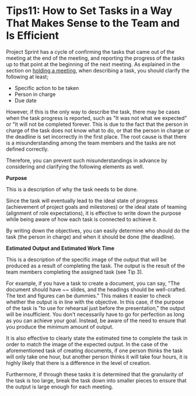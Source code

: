 # Tips11: How to Set Tasks in a Way That Makes Sense to the Team and Is Efficient

Project Sprint has a cycle of confirming the tasks that came out of the meeting at the end of the meeting, and reporting the progress of the tasks up to that point at the beginning of the next meeting. As explained in the section on [holding a meeting](broken-reference), when describing a task, you should clarify the following at least;

* Specific action to be taken
* Person in charge
* Due date

However, if this is the only way to describe the task, there may be cases when the task progress is reported, such as "It was not what we expected" or "It will not be completed forever. This is due to the fact that the person in charge of the task does not know what to do, or that the person in charge or the deadline is set incorrectly in the first place. The root cause is that there is a misunderstanding among the team members and the tasks are not defined correctly.

Therefore, you can prevent such misunderstandings in advance by considering and clarifying the following elements as well.

**Purpose**

This is a description of why the task needs to be done.

Since the task will eventually lead to the ideal state of progress (achievement of project goals and milestones) or the ideal state of teaming (alignment of role expectations), it is effective to write down the purpose while being aware of how each task is connected to achieve it.

By writing down the objectives, you can easily determine who should do the task (the person in charge) and when it should be done (the deadline).

**Estimated Output and Estimated Work Time**

This is a description of the specific image of the output that will be produced as a result of completing the task. The output is the result of the team members completing the assigned task (see Tip 3).

For example, if you have a task to create a document, you can say, "The document should have \~\~ slides, and the headings should be well-crafted. The text and figures can be dummies." This makes it easier to check whether the output is in line with the objective. In this case, if the purpose of the task is "to use for rehearsal just before the presentation," the output will be insufficient. You don't necessarily have to go for perfection as long as you can achieve your goal. Instead, be aware of the need to ensure that you produce the minimum amount of output.

It is also effective to clearly state the estimated time to complete the task in order to match the image of the expected output. In the case of the aforementioned task of creating documents, if one person thinks the task will only take one hour, but another person thinks it will take four hours, it is highly likely that there is a difference in the level of creation.

Furthermore, if through these tasks it is determined that the granularity of the task is too large, break the task down into smaller pieces to ensure that the output is large enough for each meeting.
